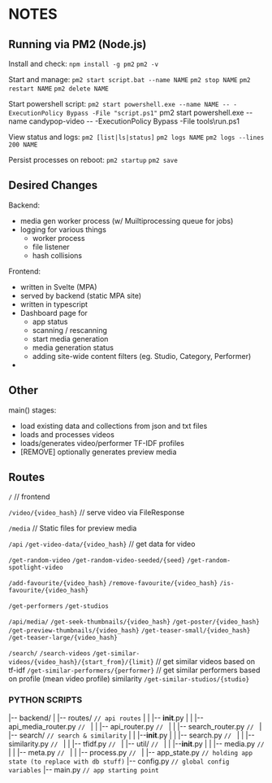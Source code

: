 # NOTES

## Running via PM2 (Node.js)

Install and check:
`npm install -g pm2`
`pm2 -v`

Start and manage:
`pm2 start script.bat --name NAME`
`pm2 stop NAME`
`pm2 restart NAME`
`pm2 delete NAME`

Start powershell script:
`pm2 start powershell.exe --name NAME -- -ExecutionPolicy Bypass -File "script.ps1"`
pm2 start powershell.exe --name candypop-video -- -ExecutionPolicy Bypass -File tools\run.ps1

View status and logs:
`pm2 [list|ls|status]`
`pm2 logs NAME`
`pm2 logs --lines 200 NAME`

Persist processes on reboot:
`pm2 startup`
`pm2 save`



## Desired Changes

Backend:
- media gen worker process (w/ Muiltiprocessing queue for jobs)
- logging for various things
    - worker process
    - file listener
    - hash collisions
<!-- - dataclass for video objects -->
<!-- - preview media saved elsewhere -->

Frontend:
- written in Svelte (MPA)
- served by backend (static MPA site)
- written in typescript
- Dashboard page for
    * app status
    * scanning / rescanning
    * start media generation
    * media generation status
    * adding site-wide content filters (eg. Studio, Category, Performer)
- 



## Other

main() stages:
- load existing data and collections from json and txt files
- loads and processes videos
- loads/generates video/performer TF-IDF profiles
- [REMOVE] optionally generates preview media


## Routes

  `/`   // frontend

  `/video/{video_hash}` // serve video via FileResponse

  `/media`              // Static files for preview media

  `/api`
`/get-video-data/{video_hash}`              // get data for video

`/get-random-video`
`/get-random-video-seeded/{seed}`
`/get-random-spotlight-video`

`/add-favourite/{video_hash}`
`/remove-favourite/{video_hash}`
`/is-favourite/{video_hash}`

`/get-performers`
`/get-studios`

  `/api/media/`
`/get-seek-thumbnails/{video_hash}`
`/get-poster/{video_hash}`
`/get-preview-thumbnails/{video_hash}`
`/get-teaser-small/{video_hash}`
`/get-teaser-large/{video_hash}`

  `/search/`
`/search-videos`
`/get-similar-videos/{video_hash}/{start_from}/{limit}` // get similar videos based on tf-idf
`/get-similar-performers/{performer}`                   // get similar performers based on profile (mean video profile) similarity
`/get-similar-studios/{studio}`



### PYTHON SCRIPTS

|-- backend/
|   |-- routes/                 `// api routes`
|   |   |-- __init__.py
|   |   |-- api_media_router.py     `// `
|   |   |-- api_router.py           `// `
|   |   |-- search_router.py        `// `
|   |-- search/                 `// search & similarity`
|   |   |--__init__.py
|   |   |-- search.py               `// `
|   |   |-- similarity.py           `// `
|   |   |-- tfidf.py                `// `
|   |-- util/                   `// `
|   |   |--__init__.py
|   |   |-- media.py                `// `
|   |   |-- meta.py                 `// `
|   |   |-- process.py              `// `
|   |-- app_state.py            `// holding app state (to replace with db stuff)`
|-- config.py               `// global config variables`
|-- main.py                 `// app starting point`
